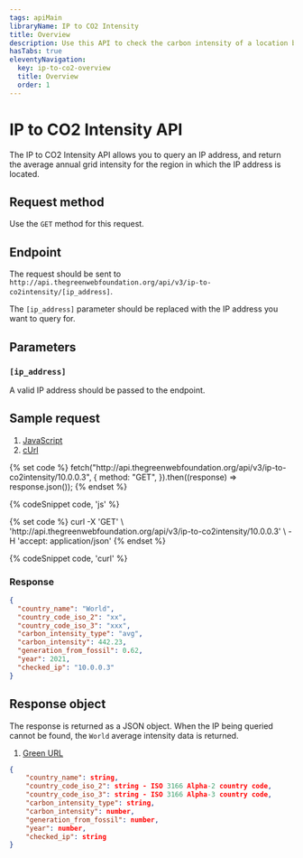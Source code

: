 ```yaml
---
tags: apiMain
libraryName: IP to CO2 Intensity
title: Overview
description: Use this API to check the carbon intensity of a location based on an IP address.
hasTabs: true
eleventyNavigation:
  key: ip-to-co2-overview
  title: Overview
  order: 1
---
```


# IP to CO2 Intensity API

The IP to CO2 Intensity API allows you to query an IP address, and return the average annual grid intensity for the region in which the IP address is located.

## Request method

Use the `GET` method for this request.

## Endpoint

The request should be sent to `http://api.thegreenwebfoundation.org/api/v3/ip-to-co2intensity/[ip_address]`.

The `[ip_address]` parameter should be replaced with the IP address you want to query for.

## Parameters

### `[ip_address]`

A valid IP address should be passed to the endpoint.

## Sample request

<seven-minute-tabs>
   <ol role="tablist" aria-label="Select a programming language to preview">
    <li><a href="#js" role="tab" aria-selected="true">JavaScript</a></li>
    <li><a href="#curl" role="tab">cUrl</a></li>
   </ol>

   <div id="js" role="tabpanel">
{% set code %}
fetch("http://api.thegreenwebfoundation.org/api/v3/ip-to-co2intensity/10.0.0.3", {
  method: "GET",
}).then((response) => response.json());
{% endset %}

{% codeSnippet code, 'js' %}

   </div>

   <div id="curl" role="tabpanel">
{% set code %}
curl -X 'GET' \
 'http://api.thegreenwebfoundation.org/api/v3/ip-to-co2intensity/10.0.0.3' \
 -H 'accept: application/json'
{% endset %}

{% codeSnippet code, 'curl' %}

   </div>

   <div>
   <h3>Response</h3>

```json
{
  "country_name": "World",
  "country_code_iso_2": "xx",
  "country_code_iso_3": "xxx",
  "carbon_intensity_type": "avg",
  "carbon_intensity": 442.23,
  "generation_from_fossil": 0.62,
  "year": 2021,
  "checked_ip": "10.0.0.3"
}
```

</div>
</seven-minute-tabs>

## Response object

The response is returned as a JSON object. When the IP being queried cannot be found, the `World` average intensity data is returned.

<seven-minute-tabs>
   <ol role="tablist" aria-label="Select to view response for green, and not green URLs.">
    <li><a href="#green" role="tab" aria-selected="true">Green URL</a></li>
   </ol>

   <div id="green" role="tabpanel">

```json
{
    "country_name": string,
    "country_code_iso_2": string - ISO 3166 Alpha-2 country code,
    "country_code_iso_3": string - ISO 3166 Alpha-3 country code,
    "carbon_intensity_type": string,
    "carbon_intensity": number,
    "generation_from_fossil": number,
    "year": number,
    "checked_ip": string
}
```

   </div>
</seven-minute-tabs>
